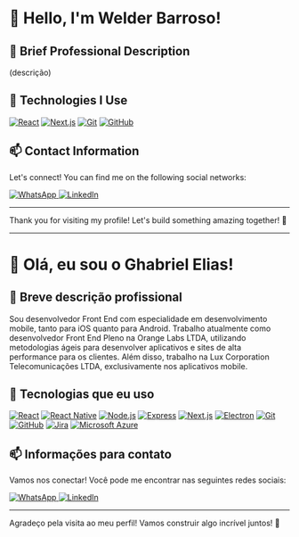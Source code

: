 # 👋 Hello, I'm Welder Barroso!

## 💼 Brief Professional Description

(descrição)

## 🚀 Technologies I Use

[![React](https://img.shields.io/badge/-React-61DAFB?style=flat&logo=react&logoColor=white)](https://reactjs.org/)
[![Next.js](https://img.shields.io/badge/-Next.js-000000?style=flat&logo=next.js&logoColor=white)](https://nextjs.org/)
[![Git](https://img.shields.io/badge/-Git-F05032?style=flat&logo=git&logoColor=white)](https://git-scm.com/)
[![GitHub](https://img.shields.io/badge/-GitHub-181717?style=flat&logo=github&logoColor=white)](https://docs.github.com/)


## 📫 Contact Information

Let's connect! You can find me on the following social networks:

<a href="https://wa.me/5595991341586" target="_blank">
    <img src="https://img.shields.io/badge/-WhatsApp-25D366?style=flat&logo=whatsapp&logoColor=white" alt="WhatsApp"/>
</a>
<a href="https:[//www.linkedin.com/in/ghabriel-elias/](https://www.linkedin.com/in/welder-barroso-37b654207/)" target="_blank">
    <img src="https://img.shields.io/badge/-LinkedIn-0077B5?style=flat&logo=linkedin&logoColor=white" alt="LinkedIn"/>
</a>

---

Thank you for visiting my profile! Let's build something amazing together! 🚀

---

# 👋 Olá, eu sou o Ghabriel Elias!

## 💼 Breve descrição profissional

Sou desenvolvedor Front End com especialidade em desenvolvimento mobile, tanto para iOS quanto para Android. Trabalho atualmente como desenvolvedor Front End Pleno na Orange Labs LTDA, utilizando metodologias ágeis para desenvolver aplicativos e sites de alta performance para os clientes. Além disso, trabalho na Lux Corporation Telecomunicações LTDA, exclusivamente nos aplicativos mobile.

## 🚀 Tecnologias que eu uso

[![React](https://img.shields.io/badge/-React-61DAFB?style=flat&logo=react&logoColor=white)](https://reactjs.org/)
[![React Native](https://img.shields.io/badge/-React%20Native-61DAFB?style=flat&logo=react-native&logoColor=white)](https://reactnative.dev/)
[![Node.js](https://img.shields.io/badge/-Node.js-339933?style=flat&logo=node.js&logoColor=white)](https://nodejs.org/)
[![Express](https://img.shields.io/badge/-Express.js-000000?style=flat&logo=express&logoColor=white)](https://expressjs.com/)
[![Next.js](https://img.shields.io/badge/-Next.js-000000?style=flat&logo=next.js&logoColor=white)](https://nextjs.org/)
[![Electron](https://img.shields.io/badge/-Electron-47848F?style=flat&logo=electron&logoColor=white)](https://www.electronjs.org/)
[![Git](https://img.shields.io/badge/-Git-F05032?style=flat&logo=git&logoColor=white)](https://git-scm.com/)
[![GitHub](https://img.shields.io/badge/-GitHub-181717?style=flat&logo=github&logoColor=white)](https://docs.github.com/)
[![Jira](https://img.shields.io/badge/-Jira-0052CC?style=flat&logo=jira&logoColor=white)](https://www.atlassian.com/software/jira)
[![Microsoft Azure](https://img.shields.io/badge/-Microsoft%20Azure-0089D6?style=flat&logo=microsoft-azure&logoColor=white)](https://azure.microsoft.com/)

## 📫 Informações para contato

Vamos nos conectar! Você pode me encontrar nas seguintes redes sociais:

<a href="https://wa.me/5595984050997" target="_blank">
    <img src="https://img.shields.io/badge/-WhatsApp-25D366?style=flat&logo=whatsapp&logoColor=white" alt="WhatsApp"/>
</a>
<a href="https://www.linkedin.com/in/ghabriel-elias/" target="_blank">
    <img src="https://img.shields.io/badge/-LinkedIn-0077B5?style=flat&logo=linkedin&logoColor=white" alt="LinkedIn"/>
</a>

---

Agradeço pela visita ao meu perfil! Vamos construir algo incrível juntos! 🚀
